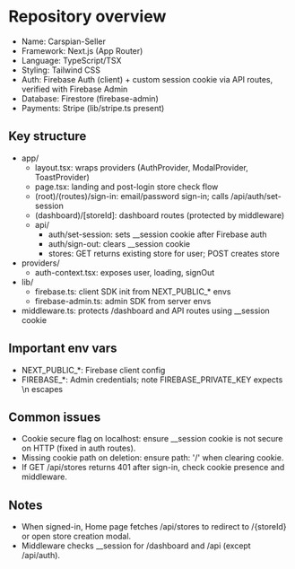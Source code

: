 # Repository overview

- Name: Carspian-Seller
- Framework: Next.js (App Router)
- Language: TypeScript/TSX
- Styling: Tailwind CSS
- Auth: Firebase Auth (client) + custom session cookie via API routes, verified with Firebase Admin
- Database: Firestore (firebase-admin)
- Payments: Stripe (lib/stripe.ts present)

## Key structure
- app/
  - layout.tsx: wraps providers (AuthProvider, ModalProvider, ToastProvider)
  - page.tsx: landing and post-login store check flow
  - (root)/(routes)/sign-in: email/password sign-in; calls /api/auth/set-session
  - (dashboard)/[storeId]: dashboard routes (protected by middleware)
  - api/
    - auth/set-session: sets __session cookie after Firebase auth
    - auth/sign-out: clears __session cookie
    - stores: GET returns existing store for user; POST creates store
- providers/
  - auth-context.tsx: exposes user, loading, signOut
- lib/
  - firebase.ts: client SDK init from NEXT_PUBLIC_* envs
  - firebase-admin.ts: admin SDK from server envs
- middleware.ts: protects /dashboard and API routes using __session cookie

## Important env vars
- NEXT_PUBLIC_*: Firebase client config
- FIREBASE_*: Admin credentials; note FIREBASE_PRIVATE_KEY expects \n escapes

## Common issues
- Cookie secure flag on localhost: ensure __session cookie is not secure on HTTP (fixed in auth routes).
- Missing cookie path on deletion: ensure path: '/' when clearing cookie.
- If GET /api/stores returns 401 after sign-in, check cookie presence and middleware.

## Notes
- When signed-in, Home page fetches /api/stores to redirect to /{storeId} or open store creation modal.
- Middleware checks __session for /dashboard and /api (except /api/auth).